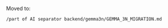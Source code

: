 <!-- Pointer for GEMMA3N_MIGRATION.md -->

Moved to:

`/part of AI separator backend/gemma3n/GEMMA_3N_MIGRATION.md`
